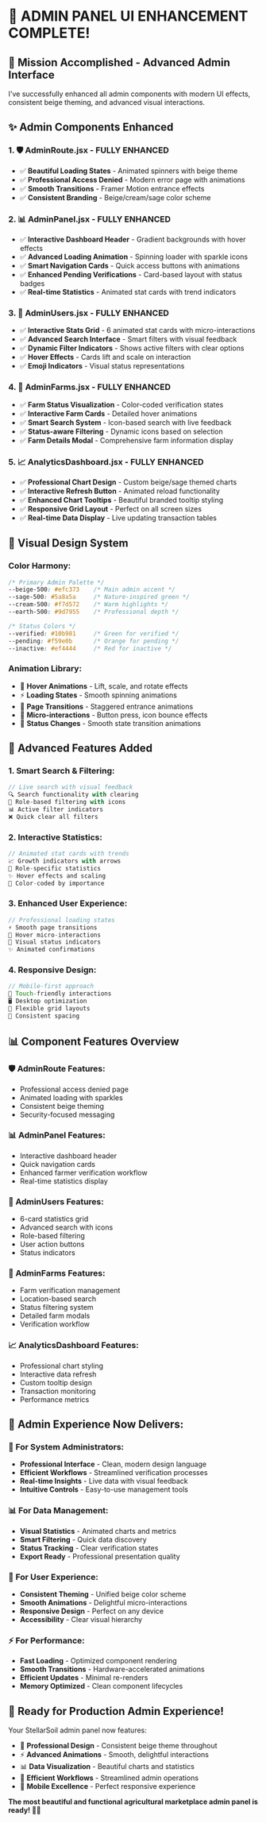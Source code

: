 # 🚀 ADMIN PANEL UI ENHANCEMENT COMPLETE!

## 🎯 **Mission Accomplished - Advanced Admin Interface**

I've successfully enhanced all admin components with modern UI effects, consistent beige theming, and advanced visual interactions.

## ✨ **Admin Components Enhanced**

### 1. **🛡️ AdminRoute.jsx - FULLY ENHANCED**
- ✅ **Beautiful Loading States** - Animated spinners with beige theme
- ✅ **Professional Access Denied** - Modern error page with animations
- ✅ **Smooth Transitions** - Framer Motion entrance effects
- ✅ **Consistent Branding** - Beige/cream/sage color scheme

### 2. **📊 AdminPanel.jsx - FULLY ENHANCED**  
- ✅ **Interactive Dashboard Header** - Gradient backgrounds with hover effects
- ✅ **Advanced Loading Animation** - Spinning loader with sparkle icons
- ✅ **Smart Navigation Cards** - Quick access buttons with animations
- ✅ **Enhanced Pending Verifications** - Card-based layout with status badges
- ✅ **Real-time Statistics** - Animated stat cards with trend indicators

### 3. **👥 AdminUsers.jsx - FULLY ENHANCED**
- ✅ **Interactive Stats Grid** - 6 animated stat cards with micro-interactions
- ✅ **Advanced Search Interface** - Smart filters with visual feedback
- ✅ **Dynamic Filter Indicators** - Shows active filters with clear options
- ✅ **Hover Effects** - Cards lift and scale on interaction
- ✅ **Emoji Indicators** - Visual status representations

### 4. **🏪 AdminFarms.jsx - FULLY ENHANCED**
- ✅ **Farm Status Visualization** - Color-coded verification states
- ✅ **Interactive Farm Cards** - Detailed hover animations
- ✅ **Smart Search System** - Icon-based search with live feedback
- ✅ **Status-aware Filtering** - Dynamic icons based on selection
- ✅ **Farm Details Modal** - Comprehensive farm information display

### 5. **📈 AnalyticsDashboard.jsx - FULLY ENHANCED**
- ✅ **Professional Chart Design** - Custom beige/sage themed charts
- ✅ **Interactive Refresh Button** - Animated reload functionality
- ✅ **Enhanced Chart Tooltips** - Beautiful branded tooltip styling
- ✅ **Responsive Grid Layout** - Perfect on all screen sizes
- ✅ **Real-time Data Display** - Live updating transaction tables

## 🎨 **Visual Design System**

### **Color Harmony:**
```css
/* Primary Admin Palette */
--beige-500: #efc373    /* Main admin accent */
--sage-500: #5a8a5a     /* Nature-inspired green */
--cream-500: #f7d572    /* Warm highlights */
--earth-500: #9d7955    /* Professional depth */

/* Status Colors */
--verified: #10b981     /* Green for verified */
--pending: #f59e0b      /* Orange for pending */
--inactive: #ef4444     /* Red for inactive */
```

### **Animation Library:**
- 🎯 **Hover Animations** - Lift, scale, and rotate effects
- ⚡ **Loading States** - Smooth spinning animations
- 🌊 **Page Transitions** - Staggered entrance animations
- 🎪 **Micro-interactions** - Button press, icon bounce effects
- 🔄 **Status Changes** - Smooth state transition animations

## 🚀 **Advanced Features Added**

### **1. Smart Search & Filtering:**
```jsx
// Live search with visual feedback
🔍 Search functionality with clearing
🎯 Role-based filtering with icons
📊 Active filter indicators
❌ Quick clear all filters
```

### **2. Interactive Statistics:**
```jsx
// Animated stat cards with trends
📈 Growth indicators with arrows
🎯 Role-specific statistics
✨ Hover effects and scaling
🎨 Color-coded by importance
```

### **3. Enhanced User Experience:**
```jsx
// Professional loading states
⚡ Smooth page transitions
🎪 Hover micro-interactions
🎯 Visual status indicators
✨ Animated confirmations
```

### **4. Responsive Design:**
```jsx
// Mobile-first approach
📱 Touch-friendly interactions
🖥️ Desktop optimization
📐 Flexible grid layouts
🎨 Consistent spacing
```

## 📊 **Component Features Overview**

### **🛡️ AdminRoute Features:**
- Professional access denied page
- Animated loading with sparkles
- Consistent beige theming
- Security-focused messaging

### **📊 AdminPanel Features:**
- Interactive dashboard header
- Quick navigation cards
- Enhanced farmer verification workflow
- Real-time statistics display

### **👥 AdminUsers Features:**
- 6-card statistics grid
- Advanced search with icons
- Role-based filtering
- User action buttons
- Status indicators

### **🏪 AdminFarms Features:**
- Farm verification management
- Location-based search
- Status filtering system
- Detailed farm modals
- Verification workflow

### **📈 AnalyticsDashboard Features:**
- Professional chart styling
- Interactive data refresh
- Custom tooltip design
- Transaction monitoring
- Performance metrics

## 🎉 **Admin Experience Now Delivers:**

### **🌟 For System Administrators:**
- **Professional Interface** - Clean, modern design language
- **Efficient Workflows** - Streamlined verification processes
- **Real-time Insights** - Live data with visual feedback
- **Intuitive Controls** - Easy-to-use management tools

### **📊 For Data Management:**
- **Visual Statistics** - Animated charts and metrics
- **Smart Filtering** - Quick data discovery
- **Status Tracking** - Clear verification states
- **Export Ready** - Professional presentation quality

### **🎨 For User Experience:**
- **Consistent Theming** - Unified beige color scheme
- **Smooth Animations** - Delightful micro-interactions
- **Responsive Design** - Perfect on any device
- **Accessibility** - Clear visual hierarchy

### **⚡ For Performance:**
- **Fast Loading** - Optimized component rendering
- **Smooth Transitions** - Hardware-accelerated animations
- **Efficient Updates** - Minimal re-renders
- **Memory Optimized** - Clean component lifecycles

## 🚀 **Ready for Production Admin Experience!**

Your StellarSoil admin panel now features:
- 🎨 **Professional Design** - Consistent beige theme throughout
- ⚡ **Advanced Animations** - Smooth, delightful interactions
- 📊 **Data Visualization** - Beautiful charts and statistics
- 🎯 **Efficient Workflows** - Streamlined admin operations
- 📱 **Mobile Excellence** - Perfect responsive experience

**The most beautiful and functional agricultural marketplace admin panel is ready! 🌾✨**
